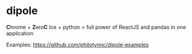 # dipole

<b>C</b>hrome + <b>Z</b>ero<b>C</b> Ice + python = full power of ReactJS and pandas in one application

Examples: https://github.com/philotymic/dipole-examples


